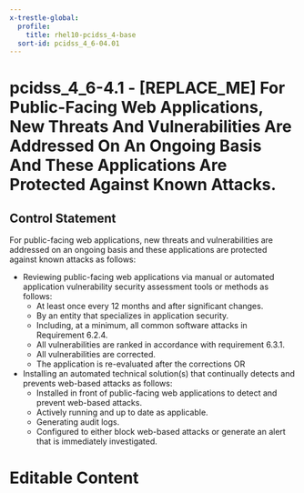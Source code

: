 ```yaml
---
x-trestle-global:
  profile:
    title: rhel10-pcidss_4-base
  sort-id: pcidss_4_6-04.01
---
```


# pcidss_4_6-4.1 - \[REPLACE_ME\] For Public-Facing Web Applications, New Threats And Vulnerabilities Are Addressed On An Ongoing Basis And These Applications Are Protected Against Known Attacks.

## Control Statement

For public-facing web applications, new threats and vulnerabilities are addressed on an
ongoing basis and these applications are protected against known attacks as follows:
- Reviewing public-facing web applications via manual or automated application
vulnerability security assessment tools or methods as follows:
  - At least once every 12 months and after significant changes.
  - By an entity that specializes in application security.
  - Including, at a minimum, all common software attacks in Requirement 6.2.4.
  - All vulnerabilities are ranked in accordance with requirement 6.3.1.
  - All vulnerabilities are corrected.
  - The application is re-evaluated after the corrections
OR
- Installing an automated technical solution(s) that continually detects and prevents
web-based attacks as follows:
  - Installed in front of public-facing web applications to detect and prevent web-based
  attacks.
  - Actively running and up to date as applicable.
  - Generating audit logs.
  - Configured to either block web-based attacks or generate an alert that is immediately
  investigated.

# Editable Content

<!-- Make additions and edits below -->
<!-- The above represents the contents of the control as received by the profile, prior to additions. -->
<!-- If the profile makes additions to the control, they will appear below. -->
<!-- The above markdown may not be edited but you may edit the content below, and/or introduce new additions to be made by the profile. -->
<!-- If there is a yaml header at the top, parameter values may be edited. Use --set-parameters to incorporate the changes during assembly. -->
<!-- The content here will then replace what is in the profile for this control, after running profile-assemble. -->
<!-- The current profile has no added parts for this control, but you may add new ones here. -->
<!-- Each addition must have a heading either of the form ## Control my_addition_name -->
<!-- or ## Part a. (where the a. refers to one of the control statement labels.) -->
<!-- "## Control" parts are new parts added after the statement part. -->
<!-- "## Part" parts are new parts added into the top-level statement part with that label. -->
<!-- Subparts may be added with nested hash levels of the form ### My Subpart Name -->
<!-- underneath the parent ## Control or ## Part being added -->
<!-- See https://oscal-compass.github.io/compliance-trestle/tutorials/ssp_profile_catalog_authoring/ssp_profile_catalog_authoring for guidance. -->

